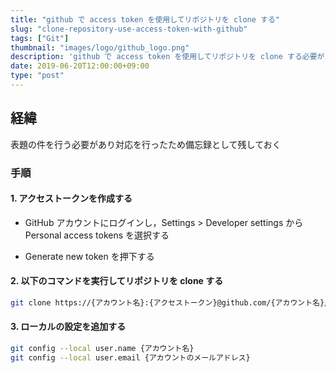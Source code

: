 ```yaml
---
title: "github で access token を使用してリポジトリを clone する"
slug: "clone-repository-use-access-token-with-github"
tags: ["Git"]
thumbnail: "images/logo/github_logo.png"
description: 'github で access token を使用してリポジトリを clone する必要があり対応を行ったため備忘録として残しておく'
date: 2019-06-20T12:00:00+09:00
type: "post"
---
```


## 経緯

表題の件を行う必要があり対応を行ったため備忘録として残しておく

### 手順

#### 1. アクセストークンを作成する

- GitHub アカウントにログインし，Settings > Developer settings から Personal access tokens を選択する

- Generate new token を押下する

#### 2. 以下のコマンドを実行してリポジトリを clone する

```bash
git clone https://{アカウント名}:{アクセストークン}@github.com/{アカウント名}/{リポジトリ名}
```

#### 3. ローカルの設定を追加する

```bash
git config --local user.name {アカウント名}
git config --local user.email {アカウントのメールアドレス}
```
